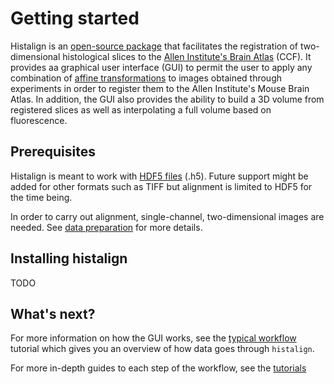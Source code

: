 # Getting started

Histalign is an [open-source package](https://github.com/DuguidLab/histalign) that facilitates the registration of two-dimensional histological slices to the [Allen Institute's Brain Atlas](https://portal.brain-map.org/) (CCF). It provides aa graphical user interface (GUI) to permit the user to apply any combination of [affine transformations](https://en.wikipedia.org/wiki/Affine_transformation#Image_transformation) to images obtained through experiments in order to register them to the Allen Institute's Mouse Brain Atlas. In addition, the GUI also provides the ability to build a 3D volume from registered slices as well as interpolating a full volume based on fluorescence.

## Prerequisites
Histalign is meant to work with [HDF5 files](https://www.hdfgroup.org/solutions/hdf5/) (.h5). Future  support might be added for other formats such as TIFF but alignment is limited to HDF5 for the time being.  

In order to carry out alignment, single-channel, two-dimensional images are needed. See [data preparation](tutorials/data-preparation.md) for more details.

## Installing histalign
TODO

## What's next?

For more information on how the GUI works, see the [typical workflow](typical-workflow.md) tutorial which gives you an overview of how data goes through `histalign`.  

For more in-depth guides to each step of the workflow, see the [tutorials](tutorials/index.md)
